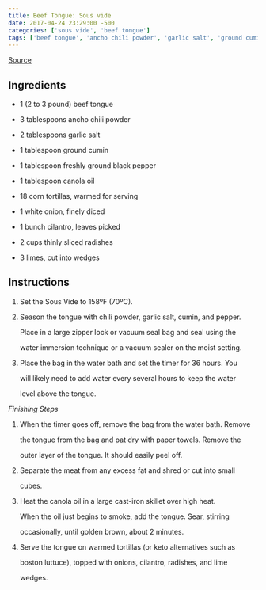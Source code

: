 ```yaml
---
title: Beef Tongue: Sous vide
date: 2017-04-24 23:29:00 -500
categories: ['sous vide', 'beef tongue']
tags: ['beef tongue', 'ancho chili powder', 'garlic salt', 'ground cumin', 'freshly ground black pepper', 'canola oil', 'corn tortillas', 'white onion', 'cilantro', 'radishes', 'limes', 'sous vide', 'seasoning', 'sealing', 'water immersion technique', 'vacuum sealer', 'water bath', 'pat dry', 'peeling', 'shredding', 'cutting', 'heating', 'searing', 'serving']
---
```


[Source](http://recipes.anovaculinary.com/recipe/sous-vide-beef-tongue-tacos)

## Ingredients

-   1 (2 to 3 pound) beef tongue
-   3 tablespoons ancho chili powder
-   2 tablespoons garlic salt
-   1 tablespoon ground cumin
-   1 tablespoon freshly ground black pepper
-   1 tablespoon canola oil
-   18 corn tortillas, warmed for serving
-   1 white onion, finely diced
-   1 bunch cilantro, leaves picked
-   2 cups thinly sliced radishes
-   3 limes, cut into wedges

## Instructions

1.  Set the Sous Vide to 158ºF (70ºC).
2.  Season the tongue with chili powder, garlic salt, cumin, and pepper.
    Place in a large zipper lock or vacuum seal bag and seal using the
    water immersion technique or a vacuum sealer on the moist setting.
3.  Place the bag in the water bath and set the timer for 36 hours. You
    will likely need to add water every several hours to keep the water
    level above the tongue.

*Finishing Steps*

1.  When the timer goes off, remove the bag from the water bath. Remove
    the tongue from the bag and pat dry with paper towels. Remove the
    outer layer of the tongue. It should easily peel off.
2.  Separate the meat from any excess fat and shred or cut into small
    cubes.
3.  Heat the canola oil in a large cast-iron skillet over high heat.
    When the oil just begins to smoke, add the tongue. Sear, stirring
    occasionally, until golden brown, about 2 minutes.
4.  Serve the tongue on warmed tortillas (or keto alternatives such as
    boston luttuce), topped with onions, cilantro, radishes, and lime
    wedges.
